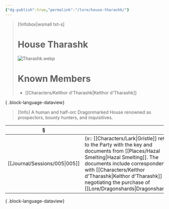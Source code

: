 ```yaml
---
{"dg-publish":true,"permalink":"/lore/house-tharashk/"}
---
```


> [!infobox|wsmall txt-s]
> # House Tharashk
> ![Tharashk.webp](/img/user/z_attachments/Tharashk.webp) 
> # Known Members
>  - [[Characters/Kelthor d'Tharashk\|Kelthor d'Tharashk]]
> 
{ .block-language-dataview}

>[!info] A human and half-orc Dragonmarked House renowned as prospectors, bounty hunters, and inquisitives.

| §                                |                                                                                                                                                                                                                 |
| -------------------------------- | --------------------------------------------------------------------------------------------------------------------------------------------------------------------------------------------------------------- |
| [[Journal/Sessions/005\|005]] | (x:: [[Characters/Lark\|Gristle]] returns to the Party with the key and documents from [[Places/Hazal Smelting\|Hazal Smelting]]. The documents include correspondence with [[Characters/Kelthor d'Tharashk\|Kelthor d'Tharashk]] negotiating the purchase of [[Lore/Dragonshards\|Dragonshards]].) |

{ .block-language-dataview}
